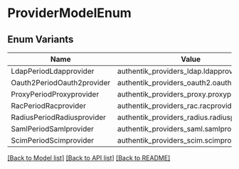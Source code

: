 # ProviderModelEnum

## Enum Variants

| Name | Value |
|---- | -----|
| LdapPeriodLdapprovider | authentik_providers_ldap.ldapprovider |
| Oauth2PeriodOauth2provider | authentik_providers_oauth2.oauth2provider |
| ProxyPeriodProxyprovider | authentik_providers_proxy.proxyprovider |
| RacPeriodRacprovider | authentik_providers_rac.racprovider |
| RadiusPeriodRadiusprovider | authentik_providers_radius.radiusprovider |
| SamlPeriodSamlprovider | authentik_providers_saml.samlprovider |
| ScimPeriodScimprovider | authentik_providers_scim.scimprovider |


[[Back to Model list]](../README.md#documentation-for-models) [[Back to API list]](../README.md#documentation-for-api-endpoints) [[Back to README]](../README.md)


